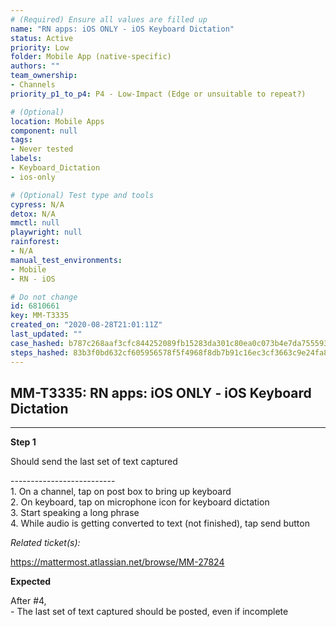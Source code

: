 ```yaml
---
# (Required) Ensure all values are filled up
name: "RN apps: iOS ONLY - iOS Keyboard Dictation"
status: Active
priority: Low
folder: Mobile App (native-specific)
authors: ""
team_ownership: 
- Channels
priority_p1_to_p4: P4 - Low-Impact (Edge or unsuitable to repeat?)

# (Optional)
location: Mobile Apps
component: null
tags: 
- Never tested
labels: 
- Keyboard_Dictation
- ios-only

# (Optional) Test type and tools
cypress: N/A
detox: N/A
mmctl: null
playwright: null
rainforest: 
- N/A
manual_test_environments: 
- Mobile
- RN - iOS

# Do not change
id: 6810661
key: MM-T3335
created_on: "2020-08-28T21:01:11Z"
last_updated: ""
case_hashed: b787c268aaf3cfc844252089fb15283da301c80ea0c073b4e7da755593111cbb35b4baf14415550c0fce77c058b66bdd
steps_hashed: 83b3f0bd632cf605956578f5f4968f8db7b91c16ec3cf3663c9e24fa81df7e36b0f244cf37c19ba57174776c1b72b32c
---
```


<!-- (Auto-generated) Based on frontmatter's "key" and "name" -->

## MM-T3335: RN apps: iOS ONLY - iOS Keyboard Dictation

---

**Step 1**

Should send the last set of text captured

\--------------------------\
1\. On a channel, tap on post box to bring up keyboard\
2\. On keyboard, tap on microphone icon for keyboard dictation\
3\. Start speaking a long phrase\
4\. While audio is getting converted to text (not finished), tap send button

_Related ticket(s):_

<https://mattermost.atlassian.net/browse/MM-27824>

**Expected**

After #4,\
\- The last set of text captured should be posted, even if incomplete

